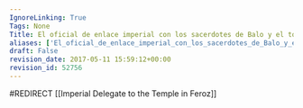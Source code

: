 ```yaml
---
IgnoreLinking: True
Tags: None
Title: El oficial de enlace imperial con los sacerdotes de Balo y el toro negro
aliases: ['El_oficial_de_enlace_imperial_con_los_sacerdotes_de_Balo_y_el_toro_negro']
draft: False
revision_date: 2017-05-11 15:59:12+00:00
revision_id: 52756
---
```


#REDIRECT [[Imperial Delegate to the Temple in Feroz]]